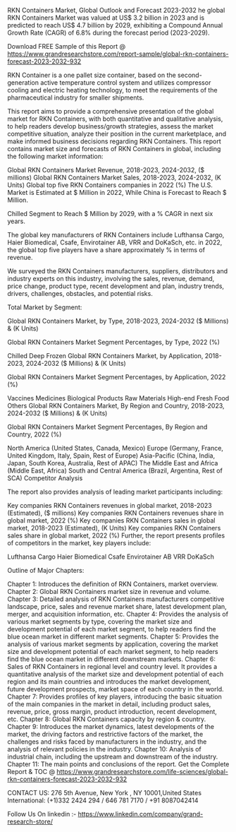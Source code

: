 RKN Containers Market, Global Outlook and Forecast 2023-2032
he global RKN Containers Market was valued at US$ 3.2 billion in 2023 and is predicted to reach US$ 4.7 billion by 2029, exhibiting a Compound Annual Growth Rate (CAGR) of 6.8% during the forecast period (2023-2029).

Download FREE Sample of this Report @ https://www.grandresearchstore.com/report-sample/global-rkn-containers-forecast-2023-2032-932

RKN Container is a one pallet size container, based on the second- generation active temperature control system and utilizes compressor cooling and electric heating technology, to meet the requirements of the pharmaceutical industry for smaller shipments.

This report aims to provide a comprehensive presentation of the global market for RKN Containers, with both quantitative and qualitative analysis, to help readers develop business/growth strategies, assess the market competitive situation, analyze their position in the current marketplace, and make informed business decisions regarding RKN Containers. This report contains market size and forecasts of RKN Containers in global, including the following market information:

Global RKN Containers Market Revenue, 2018-2023, 2024-2032, ($ millions)
Global RKN Containers Market Sales, 2018-2023, 2024-2032, (K Units)
Global top five RKN Containers companies in 2022 (%)
The U.S. Market is Estimated at $ Million in 2022, While China is Forecast to Reach $ Million.

Chilled Segment to Reach $ Million by 2029, with a % CAGR in next six years.

The global key manufacturers of RKN Containers include Lufthansa Cargo, Haier Biomedical, Csafe, Envirotainer AB, VRR and DoKaSch, etc. in 2022, the global top five players have a share approximately % in terms of revenue.

We surveyed the RKN Containers manufacturers, suppliers, distributors and industry experts on this industry, involving the sales, revenue, demand, price change, product type, recent development and plan, industry trends, drivers, challenges, obstacles, and potential risks.

Total Market by Segment:

Global RKN Containers Market, by Type, 2018-2023, 2024-2032 ($ Millions) & (K Units)

Global RKN Containers Market Segment Percentages, by Type, 2022 (%)

Chilled
Deep Frozen
Global RKN Containers Market, by Application, 2018-2023, 2024-2032 ($ Millions) & (K Units)

Global RKN Containers Market Segment Percentages, by Application, 2022 (%)

Vaccines
Medicines
Biological Products
Raw Materials
High-end Fresh Food
Others
Global RKN Containers Market, By Region and Country, 2018-2023, 2024-2032 ($ Millions) & (K Units)

Global RKN Containers Market Segment Percentages, By Region and Country, 2022 (%)

North America (United States, Canada, Mexico)
Europe (Germany, France, United Kingdom, Italy, Spain, Rest of Europe)
Asia-Pacific (China, India, Japan, South Korea, Australia, Rest of APAC)
The Middle East and Africa (Middle East, Africa)
South and Central America (Brazil, Argentina, Rest of SCA)
Competitor Analysis

The report also provides analysis of leading market participants including:

Key companies RKN Containers revenues in global market, 2018-2023 (Estimated), ($ millions)
Key companies RKN Containers revenues share in global market, 2022 (%)
Key companies RKN Containers sales in global market, 2018-2023 (Estimated), (K Units)
Key companies RKN Containers sales share in global market, 2022 (%)
Further, the report presents profiles of competitors in the market, key players include:

Lufthansa Cargo
Haier Biomedical
Csafe
Envirotainer AB
VRR
DoKaSch

Outline of Major Chapters:

Chapter 1: Introduces the definition of RKN Containers, market overview.
Chapter 2: Global RKN Containers market size in revenue and volume.
Chapter 3: Detailed analysis of RKN Containers manufacturers competitive landscape, price, sales and revenue market share, latest development plan, merger, and acquisition information, etc.
Chapter 4: Provides the analysis of various market segments by type, covering the market size and development potential of each market segment, to help readers find the blue ocean market in different market segments.
Chapter 5: Provides the analysis of various market segments by application, covering the market size and development potential of each market segment, to help readers find the blue ocean market in different downstream markets.
Chapter 6: Sales of RKN Containers in regional level and country level. It provides a quantitative analysis of the market size and development potential of each region and its main countries and introduces the market development, future development prospects, market space of each country in the world.
Chapter 7: Provides profiles of key players, introducing the basic situation of the main companies in the market in detail, including product sales, revenue, price, gross margin, product introduction, recent development, etc.
Chapter 8: Global RKN Containers capacity by region & country.
Chapter 9: Introduces the market dynamics, latest developments of the market, the driving factors and restrictive factors of the market, the challenges and risks faced by manufacturers in the industry, and the analysis of relevant policies in the industry.
Chapter 10: Analysis of industrial chain, including the upstream and downstream of the industry.
Chapter 11: The main points and conclusions of the report.
Get the Complete Report & TOC @ https://www.grandresearchstore.com/life-sciences/global-rkn-containers-forecast-2023-2032-932

CONTACT US:
276 5th Avenue, New York , NY 10001,United States
International: (+1)332 2424 294 / 646 781 7170 / +91 8087042414

Follow Us On linkedin :- https://www.linkedin.com/company/grand-research-store/
